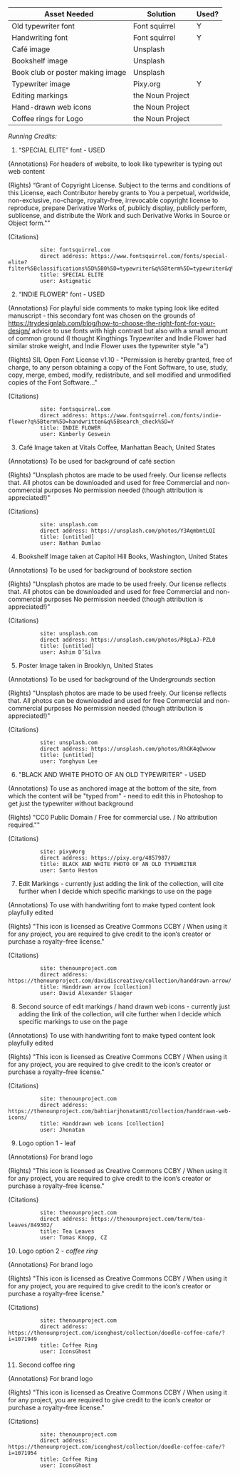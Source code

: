 | Asset Needed                     | Solution         | Used? |
| -------------------------------- | ---------------- | ----- |
| Old typewriter font              | Font squirrel    | Y     |
| Handwriting font                 | Font squirrel    | Y     |
| Café image                       | Unsplash         |       |
| Bookshelf image                  | Unsplash         |       |
| Book club or poster making image | Unsplash         |       |
| Typewriter image                 | Pixy.org         | Y     |
| Editing markings                 | the Noun Project |       |
| Hand-drawn web icons             | the Noun Project |       |
| Coffee rings for Logo            | the Noun Project |       |

*Running Credits:*

1. “SPECIAL ELITE” font - USED

(Annotations) For headers of website, to look like typewriter is typing out web content

(Rights) “Grant of Copyright License. Subject to the terms and conditions of
    this License, each Contributor hereby grants to You a perpetual,
    worldwide, non-exclusive, no-charge, royalty-free, irrevocable
    copyright license to reproduce, prepare Derivative Works of,
    publicly display, publicly perform, sublicense, and distribute the
    Work and such Derivative Works in Source or Object form.""

(Citations)

              site: fontsquirrel.com
              direct address: https://www.fontsquirrel.com/fonts/special-elite?filter%5Bclassifications%5D%5B0%5D=typewriter&q%5Bterm%5D=typewriter&q%5Bsearch_check%5D=Y
              title: SPECIAL ELITE
              user: Astigmatic

2. “INDIE FLOWER" font - USED

(Annotations) For playful side comments to make typing look like edited manuscript - this secondary font was chosen on the grounds of https://trydesignlab.com/blog/how-to-choose-the-right-font-for-your-design/ advice to use fonts with high contrast but also with a small amount of common ground (I thought Kingthings Trypewriter and Indie Flower had similar stroke weight, and Indie Flower uses the typewriter style "a")

(Rights) SIL Open Font License v1.10 - “Permission is hereby granted, free of charge, to any person obtaining a copy of the Font Software, to use, study, copy, merge, embed, modify, redistribute, and sell modified and unmodified copies of the Font Software..."

(Citations)

              site: fontsquirrel.com
              direct address: https://www.fontsquirrel.com/fonts/indie-flower?q%5Bterm%5D=handwritten&q%5Bsearch_check%5D=Y
              title: INDIE FLOWER
              user: Kimberly Geswein

3. Café Image taken at Vitals Coffee, Manhattan Beach, United States

(Annotations) To be used for background of café section

(Rights) "Unsplash photos are made to be used freely. Our license reflects that.
            All photos can be downloaded and used for free
            Commercial and non-commercial purposes
            No permission needed (though attribution is appreciated!)"

(Citations)

              site: unsplash.com
              direct address: https://unsplash.com/photos/Y3AqmbmtLQI
              title: [untitled]
              user: Nathan Dumlao

4. Bookshelf Image taken at Capitol Hill Books, Washington, United States

(Annotations) To be used for background of bookstore section

(Rights) "Unsplash photos are made to be used freely. Our license reflects that.
            All photos can be downloaded and used for free
            Commercial and non-commercial purposes
            No permission needed (though attribution is appreciated!)"

(Citations)

              site: unsplash.com
              direct address: https://unsplash.com/photos/P8gLaJ-PZL0
              title: [untitled]
              user: Ashim D’Silva

5. Poster Image taken in Brooklyn, United States

(Annotations) To be used for background of the Under*grounds* section

(Rights) "Unsplash photos are made to be used freely. Our license reflects that.
            All photos can be downloaded and used for free
            Commercial and non-commercial purposes
            No permission needed (though attribution is appreciated!)"

(Citations)

              site: unsplash.com
              direct address: https://unsplash.com/photos/RhGK4qOwxxw
              title: [untitled]
              user: Yonghyun Lee

6. "BLACK AND WHITE PHOTO OF AN OLD TYPEWRITER" - USED

(Annotations) To use as anchored image at the bottom of the site, from which the content will be "typed from" - need to edit this in Photoshop to get just the typewriter without background

(Rights) "CC0 Public Domain / Free for commercial use. / No attribution required.""

(Citations)

              site: pixy#org
              direct address: https://pixy.org/4857987/
              title: BLACK AND WHITE PHOTO OF AN OLD TYPEWRITER
              user: Santo Heston

7. Edit Markings - currently just adding the link of the collection, will cite further when I decide which specific markings to use on the page

(Annotations) To use with handwriting font to make typed content look playfully edited

(Rights) "This icon is licensed as Creative Commons CCBY / When using it for any project, you are required to give credit to the icon‘s creator or purchase a royalty–free license."

(Citations)

              site: thenounproject.com
              direct address: https://thenounproject.com/davidiscreative/collection/handdrawn-arrow/
              title: Handdrawn arrow [collection]
              user: David Alexander Slaager

8. Second source of edit markings / hand drawn web icons - currently just adding the link of the collection, will cite further when I decide which specific markings to use on the page

(Annotations) To use with handwriting font to make typed content look playfully edited

(Rights) "This icon is licensed as Creative Commons CCBY / When using it for any project, you are required to give credit to the icon‘s creator or purchase a royalty–free license."

(Citations)

              site: thenounproject.com
              direct address: https://thenounproject.com/bahtiarjhonatan81/collection/handdrawn-web-icons/
              title: Handdrawn web icons [collection]
              user: Jhonatan

9. Logo option 1 - leaf

(Annotations) For brand logo

(Rights) "This icon is licensed as Creative Commons CCBY / When using it for any project, you are required to give credit to the icon‘s creator or purchase a royalty–free license."

(Citations)

              site: thenounproject.com
              direct address: https://thenounproject.com/term/tea-leaves/849302/
              title: Tea Leaves
              user: Tomas Knopp, CZ

10. Logo option 2 - *coffee ring*

(Annotations) For brand logo 

(Rights) "This icon is licensed as Creative Commons CCBY / When using it for any project, you are required to give credit to the icon‘s creator or purchase a royalty–free license."

(Citations)

              site: thenounproject.com
              direct address: https://thenounproject.com/iconghost/collection/doodle-coffee-cafe/?i=1071949
              title: Coffee Ring
              user: IconsGhost

11. Second coffee ring

(Annotations) For brand logo

(Rights) "This icon is licensed as Creative Commons CCBY / When using it for any project, you are required to give credit to the icon‘s creator or purchase a royalty–free license."

(Citations)

              site: thenounproject.com
              direct address: https://thenounproject.com/iconghost/collection/doodle-coffee-cafe/?i=1071954
              title: Coffee Ring
              user: IconsGhost
